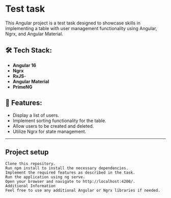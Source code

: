 # Test task
This Angular project is a test task designed to showcase skills in implementing a table with user management functionality using Angular, Ngrx, and Angular Material.

## 🛠 Tech Stack:

- **Angular 16**
- **Ngrx**
- **RxJS**-
- **Angular Material**
- **PrimeNG**

## 📌 Features:

- Display a list of users.
- Implement sorting functionality for the table.
- Allow users to be created and deleted.
- Utilize Ngrx for state management.
______
## Project setup
```
Clone this repository.
Run npm install to install the necessary dependencies.
Implement the required features as described in the task.
Run the application using ng serve.
Open your browser and navigate to http://localhost:4200/.
Additional Information
Feel free to use any additional Angular or Ngrx libraries if needed. 
```


